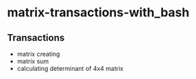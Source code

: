 # matrix-transactions-with_bash

## Transactions
- matrix creating
- matrix sum
- calculating determinant of 4x4 matrix
